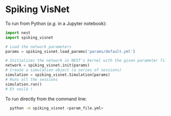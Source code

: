 # Spiking VisNet

To run from Python (_e.g._ in a Jupyter notebook):

```python
import nest
import spiking_visnet

# Load the network parameters
params = spiking_visnet.load_params('params/default.yml')

# Initializes the network in NEST's kernel with the given parameter file
network = spiking_visnet.init(params)
# Create a simulation object (a series of sessions)
simulation = spiking_visnet.Simulation(params)
# Runs all the sessions
simulation.run()
# Et voilà !
```

To run directly from the command line:

```bash
  python -m spiking_visnet <param_file.yml>
```
